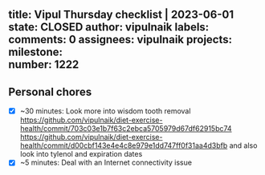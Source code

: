 title:	Vipul Thursday checklist | 2023-06-01
state:	CLOSED
author:	vipulnaik
labels:	
comments:	0
assignees:	vipulnaik
projects:	
milestone:	
number:	1222
--
## Personal chores

- [x] ~30 minutes: Look more into wisdom tooth removal https://github.com/vipulnaik/diet-exercise-health/commit/703c03e1b7f63c2ebca5705979d67df62915bc74 https://github.com/vipulnaik/diet-exercise-health/commit/d00cbf143e4e4c8e979e1dd747ff0f31aa4d3bfb and also look into tylenol and expiration dates
- [x] ~5 minutes: Deal with an Internet connectivity issue 
